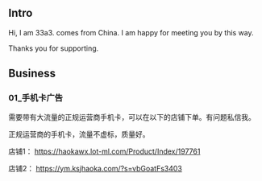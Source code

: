 ## Intro

Hi, I am 33a3. comes from China. I am happy for meeting you by this way.

Thanks you for supporting.



## Business

### 01_手机卡广告

需要带有大流量的正规运营商手机卡，可以在以下的店铺下单。有问题私信我。

正规运营商的手机卡，流量不虚标，质量好。



店铺1：
https://haokawx.lot-ml.com/Product/Index/197761

店铺2：
https://ym.ksjhaoka.com/?s=vbGoatFs3403

